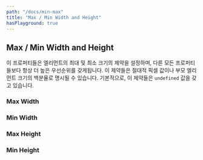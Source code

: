 ```yaml
---
path: "/docs/min-max"
title: "Max / Min Width and Height"
hasPlayground: true
---
```


## Max / Min Width and Height

이 프로퍼티들은 엘리먼트의 최대 및 최소 크기의 제약을 설정하며, 다른 모든 프로퍼티들보다 항상 더 높은 우선순위를 갖게됩니다.
이 제약들은 절대적 픽셀 값이나 부모 엘리먼트 크기의 백분율로 명시될 수 있습니다.
기본적으로, 이 제약들은 `undefined` 값을 갖고 있습니다.
<!--
All the following properties set the maximum and minimum size constraints of an element. These properties have higher priority than all other properties and will always be respected. Constraints can be specified as either absolute pixel values or as percentages of their parent's size. By default all these constraints are undefined.
-->

### Max Width

<controls prop="maxWidth"></controls>

### Min Width

<controls prop="minWidth"></controls>

### Max Height

<controls prop="maxHeight"></controls>

### Min Height

<controls prop="minHeight"></controls>